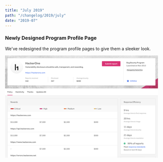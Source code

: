 ```yaml
---
title: "July 2019"
path: "/changelog/2019/july"
date: "2019-07"
---
```


### Newly Designed Program Profile Page
We've redesigned the program profile pages to give them a sleeker look.

![Revamped program profile page](./images/july_2019_program_page.png)
